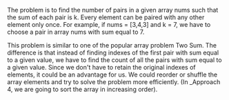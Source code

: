 The problem is to find the number of pairs in a given array nums such that the sum of each pair is k.
Every element can be paired with any other element only once.
For example, if nums = [3,4,3] and k = 7, we have to choose a pair in array nums with sum equal to 7. 


This problem is similar to one of the popular array problem Two Sum. 
The difference is that instead of finding indexes of the first pair with sum equal to a given value, we have to find the count of all the pairs 
with sum equal to a given value. Since we don't have to retain the original indexes of elements, it could be an advantage for us. 
We could reorder or shuffle the array elements and try to solve the problem more efficiently. (In _Approach 4, we are going to sort the 
array in increasing order).

